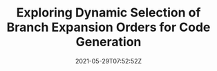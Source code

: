 ---
title: "Exploring Dynamic Selection of Branch Expansion Orders for Code Generation"
authors:
- Hui Jiang
- Chulun Zhou
- Fandong Meng
- Biao Zhang
- Jie Zhou
- Degen Huang
- Qingqiang Wu
- Jinsong Su
author_notes:
- "共同一作"
- "共同一作"
- 
- 
- 
- 
- 
- "通讯作者"
date: "2021-05-29T07:52:52Z"
publishDate: "2025-05-29T07:52:52Z"
publication_types: [directionc]
publication: "**In Proc. of ACL 2021.** (CCF-A类)"
---